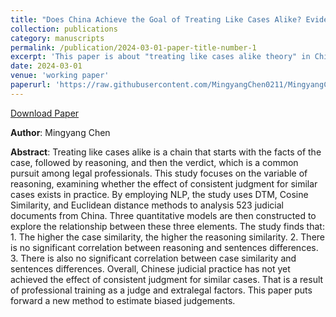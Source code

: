 ```yaml
---
title: "Does China Achieve the Goal of Treating Like Cases Alike? Evidence from the Judicial Documents of China"
collection: publications
category: manuscripts
permalink: /publication/2024-03-01-paper-title-number-1
excerpt: 'This paper is about "treating like cases alike theory" in China'
date: 2024-03-01
venue: 'working paper'
paperurl: 'https://raw.githubusercontent.com/MingyangChen0211/MingyangChen0211/refs/heads/master/files/TLCA.pdf'
---
```


[Download Paper](https://raw.githubusercontent.com/MingyangChen0211/MingyangChen0211/refs/heads/master/files/TLCA.pdf) <br>

**Author**: Mingyang Chen<br>

**Abstract**: Treating like cases alike is a chain that starts with the facts of the case, followed by reasoning, and then the verdict, which is a common pursuit among legal professionals. This study focuses on the variable of reasoning, examining whether the effect of consistent judgment for similar cases exists in practice. By employing NLP, the study uses DTM, Cosine Similarity, and Euclidean distance methods to analysis 523 judicial documents from China. Three quantitative models are then constructed to explore the relationship between these three elements. The study finds that: 1. The higher the case similarity, the higher the reasoning similarity. 2. There is no significant correlation between reasoning and sentences differences. 3. There is also no significant correlation between case similarity and sentences differences. Overall, Chinese judicial practice has not yet achieved the effect of consistent judgment for similar cases. That is a result of professional training as a judge and extralegal factors. This paper puts forward a new method to estimate biased judgements.

